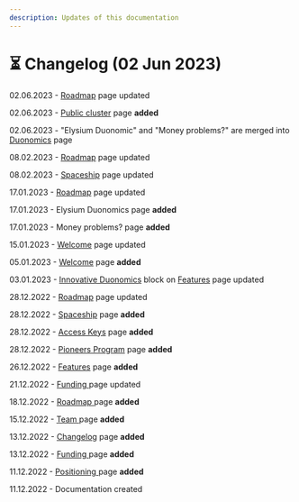```yaml
---
description: Updates of this documentation
---
```


# ⏳ Changelog (02 Jun 2023)

02.06.2023 - [Roadmap](introduction/roadmap.md) page updated

02.06.2023 - [Public cluster](elysium/public-cluster.md) page **added**

02.06.2023 - "Elysium Duonomic" and "Money problems?" are merged into [Duonomics](elysium/duonomics.md) page

08.02.2023 - [Roadmap](introduction/roadmap.md) page updated

08.02.2023 - [Spaceship](join/spaceship.md) page updated

17.01.2023 - [Roadmap](introduction/roadmap.md) page updated

17.01.2023 - Elysium Duonomics page **added**

17.01.2023 - Money problems? page **added**

15.01.2023 - [Welcome](./) page updated

05.01.2023 - [Welcome](./) page **added**

03.01.2023 - [Innovative Duonomics](introduction/features.md#innovative-duonomics) block on [Features](introduction/features.md) page updated

28.12.2022 - [Roadmap](introduction/roadmap.md) page updated

28.12.2022 - [Spaceship](join/spaceship.md) page **added**

28.12.2022 - [Access Keys](join/access-keys.md) page **added**

28.12.2022 - [Pioneers Program](join/pioneer-program.md) page **added**

26.12.2022 - [Features](introduction/features.md) page **added**

21.12.2022 - [Funding ](introduction/funding.md)page updated

18.12.2022 - [Roadmap](introduction/roadmap.md)[ ](introduction/team.md)page **added**

15.12.2022 - [Team ](introduction/team.md)page **added**

13.12.2022 - [Changelog](changelog.md) page **added**

13.12.2022 - [Funding ](introduction/funding.md)page **added**

11.12.2022 - [Positioning ](./)page **added**

11.12.2022 - Documentation created
